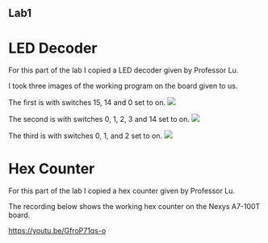 ## Lab1

# LED Decoder

For this part of the lab I copied a LED decoder given by Professor Lu.

I took three images of the working program on the board given to us.

The first is with switches 15, 14 and 0 set to on. ![](https://github.com/rhyspiecesno8/CPE-487-Repository-RhysLee/blob/main/Lab1/leddec1.jpg)

The second is with switches 0, 1, 2, 3 and 14 set to on. ![](https://github.com/rhyspiecesno8/CPE-487-Repository-RhysLee/blob/main/Lab1/leddec2.jpg)

The third is with switches 0, 1, and 2 set to on. ![](https://github.com/rhyspiecesno8/CPE-487-Repository-RhysLee/blob/main/Lab1/leddec3.jpg)

# Hex Counter

For this part of the lab I copied a hex counter given by Professor Lu.

The recording below shows the working hex counter on the Nexys A7-100T board.

https://youtu.be/GfroP71qs-o


